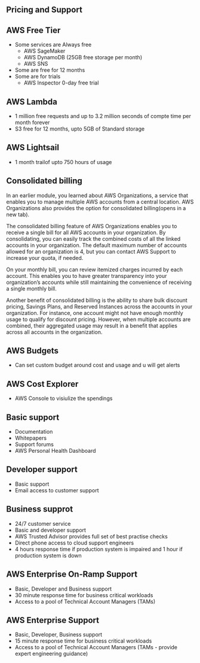 
## Pricing and Support

## AWS Free Tier

- Some services are Always free
  - AWS SageMaker
  - AWS DynamoDB (25GB free storage per month)
  - AWS SNS
- Some are free for 12 months
- Some are for trials
  - AWS Inspector 0-day free trial


 ## AWS Lambda

 - 1 million free requests and up to 3.2 million seconds of compte time per month forever
 - S3 free for 12 months, upto 5GB of Standard storage

 ## AWS Lightsail

 - 1 month trailof upto 750 hours of usage

## Consolidated billing

In an earlier module, you learned about AWS Organizations, a service that enables you to manage multiple AWS accounts from a central location. AWS Organizations also provides the option for consolidated billing(opens in a new tab). 

The consolidated billing feature of AWS Organizations enables you to receive a single bill for all AWS accounts in your organization. By consolidating, you can easily track the combined costs of all the linked accounts in your organization. The default maximum number of accounts allowed for an organization is 4, but you can contact AWS Support to increase your quota, if needed.

On your monthly bill, you can review itemized charges incurred by each account. This enables you to have greater transparency into your organization’s accounts while still maintaining the convenience of receiving a single monthly bill.

Another benefit of consolidated billing is the ability to share bulk discount pricing, Savings Plans, and Reserved Instances across the accounts in your organization. For instance, one account might not have enough monthly usage to qualify for discount pricing. However, when multiple accounts are combined, their aggregated usage may result in a benefit that applies across all accounts in the organization.

## AWS Budgets

- Can set custom budget around cost and usage and u will get alerts

## AWS Cost Explorer

- AWS Console to visiulize the spendings

## Basic support

- Documentation
- Whitepapers
- Support forums
- AWS Personal Health Dashboard

## Developer support

- Basic support
- Email access to customer support

## Business supprot

- 24/7 customer service
- Basic and developer support
- AWS Trusted Advisor provides full set of best practise checks
- Direct phone access to cloud support engineers
- 4 hours response time if production system is impaired and 1 hour if production system is down

## AWS Enterprise On-Ramp Support

- Basic, Developer and Business support
- 30 minute response time for business critical workloads
- Access to a pool of Technical Account Managers (TAMs)

## AWS Enterprise Support

- Basic, Developer, Business support
- 15 minute response time for business critical workloads
- Access to a pool of Technical Account Managers (TAMs - provide expert engineering guidance) 

